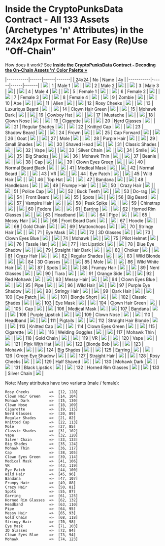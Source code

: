 #  Inside the CryptoPunksData Contract - All 133 Assets (Archetypes 'n' Attributes) in the 24x24px Format For Easy (Re)Use "Off-Chain"

How does it work? See [**Inside the CryptoPunksData Contract - Decoding the On-Chain Assets 'n' Color Palette »**](../punksdata)


|-----------|------|------|-------|
| 24x24     | No   | Name | 4x    |
|-----------|------|------|-------|
| ![](i/001-male_1.png) |  1 | Male 1 | ![](i/001-male_1x4.png) | 
| ![](i/002-male_2.png) |  2 | Male 2 | ![](i/002-male_2x4.png) | 
| ![](i/003-male_3.png) |  3 | Male 3 | ![](i/003-male_3x4.png) | 
| ![](i/004-male_4.png) |  4 | Male 4 | ![](i/004-male_4x4.png) | 
| ![](i/005-female_1.png) |  5 | Female 1 | ![](i/005-female_1x4.png) | 
| ![](i/006-female_2.png) |  6 | Female 2 | ![](i/006-female_2x4.png) | 
| ![](i/007-female_3.png) |  7 | Female 3 | ![](i/007-female_3x4.png) | 
| ![](i/008-female_4.png) |  8 | Female 4 | ![](i/008-female_4x4.png) | 
| ![](i/009-zombie.png) |  9 | Zombie | ![](i/009-zombiex4.png) | 
| ![](i/010-ape.png) |  10 | Ape | ![](i/010-apex4.png) | 
| ![](i/011-alien.png) |  11 | Alien | ![](i/011-alienx4.png) | 
| ![](i/012-rosy_cheeks.png) |  12 | Rosy Cheeks | ![](i/012-rosy_cheeksx4.png) | 
| ![](i/013-luxurious_beard.png) |  13 | Luxurious Beard | ![](i/013-luxurious_beardx4.png) | 
| ![](i/014-clown_hair_green.png) |  14 | Clown Hair Green | ![](i/014-clown_hair_greenx4.png) | 
| ![](i/015-mohawk_dark.png) |  15 | Mohawk Dark | ![](i/015-mohawk_darkx4.png) | 
| ![](i/016-cowboy_hat.png) |  16 | Cowboy Hat | ![](i/016-cowboy_hatx4.png) | 
| ![](i/017-mustache.png) |  17 | Mustache | ![](i/017-mustachex4.png) | 
| ![](i/018-clown_nose.png) |  18 | Clown Nose | ![](i/018-clown_nosex4.png) | 
| ![](i/019-cigarette.png) |  19 | Cigarette | ![](i/019-cigarettex4.png) | 
| ![](i/020-nerd_glasses.png) |  20 | Nerd Glasses | ![](i/020-nerd_glassesx4.png) | 
| ![](i/021-regular_shades.png) |  21 | Regular Shades | ![](i/021-regular_shadesx4.png) | 
| ![](i/022-knitted_cap.png) |  22 | Knitted Cap | ![](i/022-knitted_capx4.png) | 
| ![](i/023-shadow_beard.png) |  23 | Shadow Beard | ![](i/023-shadow_beardx4.png) | 
| ![](i/024-frown.png) |  24 | Frown | ![](i/024-frownx4.png) | 
| ![](i/025-cap_forward.png) |  25 | Cap Forward | ![](i/025-cap_forwardx4.png) | 
| ![](i/026-goat.png) |  26 | Goat | ![](i/026-goatx4.png) | 
| ![](i/027-mole.png) |  27 | Mole | ![](i/027-molex4.png) | 
| ![](i/028-purple_hair.png) |  28 | Purple Hair | ![](i/028-purple_hairx4.png) | 
| ![](i/029-small_shades.png) |  29 | Small Shades | ![](i/029-small_shadesx4.png) | 
| ![](i/030-shaved_head.png) |  30 | Shaved Head | ![](i/030-shaved_headx4.png) | 
| ![](i/031-classic_shades.png) |  31 | Classic Shades | ![](i/031-classic_shadesx4.png) | 
| ![](i/032-vape.png) |  32 | Vape | ![](i/032-vapex4.png) | 
| ![](i/033-silver_chain.png) |  33 | Silver Chain | ![](i/033-silver_chainx4.png) | 
| ![](i/034-smile.png) |  34 | Smile | ![](i/034-smilex4.png) | 
| ![](i/035-big_shades.png) |  35 | Big Shades | ![](i/035-big_shadesx4.png) | 
| ![](i/036-mohawk_thin.png) |  36 | Mohawk Thin | ![](i/036-mohawk_thinx4.png) | 
| ![](i/037-beanie.png) |  37 | Beanie | ![](i/037-beaniex4.png) | 
| ![](i/038-cap.png) |  38 | Cap | ![](i/038-capx4.png) | 
| ![](i/039-clown_eyes_green.png) |  39 | Clown Eyes Green | ![](i/039-clown_eyes_greenx4.png) | 
| ![](i/040-normal_beard_black.png) |  40 | Normal Beard Black | ![](i/040-normal_beard_blackx4.png) | 
| ![](i/041-medical_mask.png) |  41 | Medical Mask | ![](i/041-medical_maskx4.png) | 
| ![](i/042-normal_beard.png) |  42 | Normal Beard | ![](i/042-normal_beardx4.png) | 
| ![](i/043-vr.png) |  43 | VR | ![](i/043-vrx4.png) | 
| ![](i/044-eye_patch.png) |  44 | Eye Patch | ![](i/044-eye_patchx4.png) | 
| ![](i/045-wild_hair.png) |  45 | Wild Hair | ![](i/045-wild_hairx4.png) | 
| ![](i/046-top_hat.png) |  46 | Top Hat | ![](i/046-top_hatx4.png) | 
| ![](i/047-bandana.png) |  47 | Bandana | ![](i/047-bandanax4.png) | 
| ![](i/048-handlebars.png) |  48 | Handlebars | ![](i/048-handlebarsx4.png) | 
| ![](i/049-frumpy_hair.png) |  49 | Frumpy Hair | ![](i/049-frumpy_hairx4.png) | 
| ![](i/050-crazy_hair.png) |  50 | Crazy Hair | ![](i/050-crazy_hairx4.png) | 
| ![](i/051-police_cap.png) |  51 | Police Cap | ![](i/051-police_capx4.png) | 
| ![](i/052-buck_teeth.png) |  52 | Buck Teeth | ![](i/052-buck_teethx4.png) | 
| ![](i/053-do-rag.png) |  53 | Do-rag | ![](i/053-do-ragx4.png) | 
| ![](i/054-front_beard.png) |  54 | Front Beard | ![](i/054-front_beardx4.png) | 
| ![](i/055-spots.png) |  55 | Spots | ![](i/055-spotsx4.png) | 
| ![](i/056-big_beard.png) |  56 | Big Beard | ![](i/056-big_beardx4.png) | 
| ![](i/057-vampire_hair.png) |  57 | Vampire Hair | ![](i/057-vampire_hairx4.png) | 
| ![](i/058-peak_spike.png) |  58 | Peak Spike | ![](i/058-peak_spikex4.png) | 
| ![](i/059-chinstrap.png) |  59 | Chinstrap | ![](i/059-chinstrapx4.png) | 
| ![](i/060-fedora.png) |  60 | Fedora | ![](i/060-fedorax4.png) | 
| ![](i/061-earring.png) |  61 | Earring | ![](i/061-earringx4.png) | 
| ![](i/062-horned_rim_glasses.png) |  62 | Horned Rim Glasses | ![](i/062-horned_rim_glassesx4.png) | 
| ![](i/063-headband.png) |  63 | Headband | ![](i/063-headbandx4.png) | 
| ![](i/064-pipe.png) |  64 | Pipe | ![](i/064-pipex4.png) | 
| ![](i/065-messy_hair.png) |  65 | Messy Hair | ![](i/065-messy_hairx4.png) | 
| ![](i/066-front_beard_dark.png) |  66 | Front Beard Dark | ![](i/066-front_beard_darkx4.png) | 
| ![](i/067-hoodie.png) |  67 | Hoodie | ![](i/067-hoodiex4.png) | 
| ![](i/068-gold_chain.png) |  68 | Gold Chain | ![](i/068-gold_chainx4.png) | 
| ![](i/069-muttonchops.png) |  69 | Muttonchops | ![](i/069-muttonchopsx4.png) | 
| ![](i/070-stringy_hair.png) |  70 | Stringy Hair | ![](i/070-stringy_hairx4.png) | 
| ![](i/071-eye_mask.png) |  71 | Eye Mask | ![](i/071-eye_maskx4.png) | 
| ![](i/072-3d_glasses.png) |  72 | 3D Glasses | ![](i/072-3d_glassesx4.png) | 
| ![](i/073-clown_eyes_blue.png) |  73 | Clown Eyes Blue | ![](i/073-clown_eyes_bluex4.png) | 
| ![](i/074-mohawk.png) |  74 | Mohawk | ![](i/074-mohawkx4.png) | 
| ![](i/075-pilot_helmet.png) |  75 | Pilot Helmet | ![](i/075-pilot_helmetx4.png) | 
| ![](i/076-tassle_hat.png) |  76 | Tassle Hat | ![](i/076-tassle_hatx4.png) | 
| ![](i/077-hot_lipstick.png) |  77 | Hot Lipstick | ![](i/077-hot_lipstickx4.png) | 
| ![](i/078-blue_eye_shadow.png) |  78 | Blue Eye Shadow | ![](i/078-blue_eye_shadowx4.png) | 
| ![](i/079-straight_hair_dark.png) |  79 | Straight Hair Dark | ![](i/079-straight_hair_darkx4.png) | 
| ![](i/080-choker.png) |  80 | Choker | ![](i/080-chokerx4.png) | 
| ![](i/081-crazy_hair.png) |  81 | Crazy Hair | ![](i/081-crazy_hairx4.png) | 
| ![](i/082-regular_shades.png) |  82 | Regular Shades | ![](i/082-regular_shadesx4.png) | 
| ![](i/083-wild_blonde.png) |  83 | Wild Blonde | ![](i/083-wild_blondex4.png) | 
| ![](i/084-3d_glasses.png) |  84 | 3D Glasses | ![](i/084-3d_glassesx4.png) | 
| ![](i/085-mole.png) |  85 | Mole | ![](i/085-molex4.png) | 
| ![](i/086-wild_white_hair.png) |  86 | Wild White Hair | ![](i/086-wild_white_hairx4.png) | 
| ![](i/087-spots.png) |  87 | Spots | ![](i/087-spotsx4.png) | 
| ![](i/088-frumpy_hair.png) |  88 | Frumpy Hair | ![](i/088-frumpy_hairx4.png) | 
| ![](i/089-nerd_glasses.png) |  89 | Nerd Glasses | ![](i/089-nerd_glassesx4.png) | 
| ![](i/090-tiara.png) |  90 | Tiara | ![](i/090-tiarax4.png) | 
| ![](i/091-orange_side.png) |  91 | Orange Side | ![](i/091-orange_sidex4.png) | 
| ![](i/092-red_mohawk.png) |  92 | Red Mohawk | ![](i/092-red_mohawkx4.png) | 
| ![](i/093-messy_hair.png) |  93 | Messy Hair | ![](i/093-messy_hairx4.png) | 
| ![](i/094-clown_eyes_blue.png) |  94 | Clown Eyes Blue | ![](i/094-clown_eyes_bluex4.png) | 
| ![](i/095-pipe.png) |  95 | Pipe | ![](i/095-pipex4.png) | 
| ![](i/096-wild_hair.png) |  96 | Wild Hair | ![](i/096-wild_hairx4.png) | 
| ![](i/097-purple_eye_shadow.png) |  97 | Purple Eye Shadow | ![](i/097-purple_eye_shadowx4.png) | 
| ![](i/098-stringy_hair.png) |  98 | Stringy Hair | ![](i/098-stringy_hairx4.png) | 
| ![](i/099-dark_hair.png) |  99 | Dark Hair | ![](i/099-dark_hairx4.png) | 
| ![](i/100-eye_patch.png) |  100 | Eye Patch | ![](i/100-eye_patchx4.png) | 
| ![](i/101-blonde_short.png) |  101 | Blonde Short | ![](i/101-blonde_shortx4.png) | 
| ![](i/102-classic_shades.png) |  102 | Classic Shades | ![](i/102-classic_shadesx4.png) | 
| ![](i/103-eye_mask.png) |  103 | Eye Mask | ![](i/103-eye_maskx4.png) | 
| ![](i/104-clown_hair_green.png) |  104 | Clown Hair Green | ![](i/104-clown_hair_greenx4.png) | 
| ![](i/105-cap.png) |  105 | Cap | ![](i/105-capx4.png) | 
| ![](i/106-medical_mask.png) |  106 | Medical Mask | ![](i/106-medical_maskx4.png) | 
| ![](i/107-bandana.png) |  107 | Bandana | ![](i/107-bandanax4.png) | 
| ![](i/108-purple_lipstick.png) |  108 | Purple Lipstick | ![](i/108-purple_lipstickx4.png) | 
| ![](i/109-clown_nose.png) |  109 | Clown Nose | ![](i/109-clown_nosex4.png) | 
| ![](i/110-headband.png) |  110 | Headband | ![](i/110-headbandx4.png) | 
| ![](i/111-pigtails.png) |  111 | Pigtails | ![](i/111-pigtailsx4.png) | 
| ![](i/112-straight_hair_blonde.png) |  112 | Straight Hair Blonde | ![](i/112-straight_hair_blondex4.png) | 
| ![](i/113-knitted_cap.png) |  113 | Knitted Cap | ![](i/113-knitted_capx4.png) | 
| ![](i/114-clown_eyes_green.png) |  114 | Clown Eyes Green | ![](i/114-clown_eyes_greenx4.png) | 
| ![](i/115-cigarette.png) |  115 | Cigarette | ![](i/115-cigarettex4.png) | 
| ![](i/116-welding_goggles.png) |  116 | Welding Goggles | ![](i/116-welding_gogglesx4.png) | 
| ![](i/117-mohawk_thin.png) |  117 | Mohawk Thin | ![](i/117-mohawk_thinx4.png) | 
| ![](i/118-gold_chain.png) |  118 | Gold Chain | ![](i/118-gold_chainx4.png) | 
| ![](i/119-vr.png) |  119 | VR | ![](i/119-vrx4.png) | 
| ![](i/120-vape.png) |  120 | Vape | ![](i/120-vapex4.png) | 
| ![](i/121-pink_with_hat.png) |  121 | Pink With Hat | ![](i/121-pink_with_hatx4.png) | 
| ![](i/122-blonde_bob.png) |  122 | Blonde Bob | ![](i/122-blonde_bobx4.png) | 
| ![](i/123-mohawk.png) |  123 | Mohawk | ![](i/123-mohawkx4.png) | 
| ![](i/124-big_shades.png) |  124 | Big Shades | ![](i/124-big_shadesx4.png) | 
| ![](i/125-earring.png) |  125 | Earring | ![](i/125-earringx4.png) | 
| ![](i/126-green_eye_shadow.png) |  126 | Green Eye Shadow | ![](i/126-green_eye_shadowx4.png) | 
| ![](i/127-straight_hair.png) |  127 | Straight Hair | ![](i/127-straight_hairx4.png) | 
| ![](i/128-rosy_cheeks.png) |  128 | Rosy Cheeks | ![](i/128-rosy_cheeksx4.png) | 
| ![](i/129-half_shaved.png) |  129 | Half Shaved | ![](i/129-half_shavedx4.png) | 
| ![](i/130-mohawk_dark.png) |  130 | Mohawk Dark | ![](i/130-mohawk_darkx4.png) | 
| ![](i/131-black_lipstick.png) |  131 | Black Lipstick | ![](i/131-black_lipstickx4.png) | 
| ![](i/132-horned_rim_glasses.png) |  132 | Horned Rim Glasses | ![](i/132-horned_rim_glassesx4.png) | 
| ![](i/133-silver_chain.png) |  133 | Silver Chain | ![](i/133-silver_chainx4.png) | 



Note:  Many attributes have two variants (male / female):

```
Rosy Cheeks         =>  [12, 128]
Clown Hair Green    =>  [14, 104]
Mohawk Dark         =>  [15, 130]
Clown Nose          =>  [18, 109]
Cigarette           =>  [19, 115]
Nerd Glasses        =>  [20, 89]
Regular Shades      =>  [21, 82]
Knitted Cap         =>  [22, 113]
Mole                =>  [27, 85]
Classic Shades      =>  [31, 102]
Vape                =>  [32, 120]
Silver Chain        =>  [33, 133]
Big Shades          =>  [35, 124]
Mohawk Thin         =>  [36, 117]
Cap                 =>  [38, 105]
Clown Eyes Green    =>  [39, 114]
Medical Mask        =>  [41, 106]
VR                  =>  [43, 119]
Eye Patch           =>  [44, 100]
Wild Hair           =>  [45, 96]
Bandana             =>  [47, 107]
Frumpy Hair         =>  [49, 88]
Crazy Hair          =>  [50, 81]
Spots               =>  [55, 87]
Earring             =>  [61, 125]
Horned Rim Glasses  =>  [62, 132]
Headband            =>  [63, 110]
Pipe                =>  [64, 95]
Messy Hair          =>  [65, 93]
Gold Chain          =>  [68, 118]
Stringy Hair        =>  [70, 98]
Eye Mask            =>  [71, 103]
3D Glasses          =>  [72, 84]
Clown Eyes Blue     =>  [73, 94]
Mohawk              =>  [74, 123]
```
